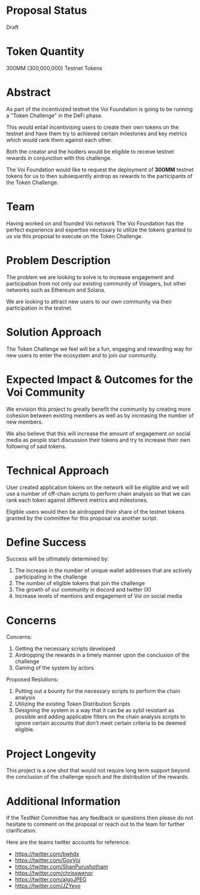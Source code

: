 # Proposal Status

Draft

# Token Quantity

300MM (300,000,000) Testnet Tokens

# Abstract
As part of the incentivized testnet the Voi Foundation is going to be running a "Token Challenge" in the DeFi phase. 

This would entail incentivising users to create their own tokens on the testnet and have them try to achieved certain milestones and key metrics which would rank them against each other. 

Both the creator and the hodlers would be eligible to receive testnet rewards in conjunction with this challenge.

The Voi Foundation would like to request the deployment of **300MM** testnet tokens for us to then subsequently airdrop as rewards to the participants of the Token Challenge.

# Team

Having worked on and founded Voi network The Voi Foundation has the perfect experience and expertise necessary to utilize the tokens granted to us via this proposal to execute on the Token Challenge.

# Problem Description

The problem we are looking to solve is to increase engagement and participation from not only our existing community of Voiagers, but other networks such as Ethereum and Solana. 

We are looking to attract new users to our own community via their participation in the testnet.

# Solution Approach

The Token Challenge we feel will be a fun, engaging and rewarding way for new users to enter the ecosystem and to join our community. 

# Expected Impact & Outcomes for the Voi Community 

We envision this project to greatly benefit the community by creating more cohesion between existing members as well as by increasing the number of new members.

We also believe that this will increase the amount of engagement on social media as people start discussion their tokens and try to increase their own following of said tokens.

# Technical Approach

User created application tokens on the network will be eligible and we will use a number of off-chain scripts to perform chain analysis so that we can rank each token against different metrics and milestones.

Eligible users would then be airdropped their share of the testnet tokens granted by the committee for this proposal via another script.

# Define Success

Success will be ultimately determined by:

1. The increase in the number of unique wallet addresses that are actively participating in the challenge
2. The number of eligible tokens that join the challenge
3. The growth of our community in discord and twitter (X)
4. Increase levels of mentions and engagement of Voi on social media

# **Concerns** 

Concerns:
1. Getting the necessary scripts developed
2. Airdropping the rewards in a timely manner upon the conclusion of the challenge
3. Gaming of the system by actors

Proposed Reslutions:
1. Putting out a bounty for the necessary scripts to perform the chain analysis
2. Utilizing the existing Token Distribution Scripts
3. Designing the system in a way that it can be as sybil resistant as possible and adding applicable filters on the chain analysis scripts to ignore certain accounts that don't meet certain criteria to be deemed eligible.

# **Project Longevity**

This project is a one shot that would not require long term support beyond the conclusion of the challenge epoch and the distribution of the rewards.

# **Additional Information** 

If the TestNet Committee has any feedback or questions then please do not hesitate to comment on the proposal or reach out to the team for further clarification. 

Here are the teams twitter accounts for reference:
- https://twitter.com/bwhdx
- https://twitter.com/GovVoi
- https://twitter.com/ShanPurushotham
- https://twitter.com/chrisswenor
- https://twitter.com/algoJPEG
- https://twitter.com/JZYeyo

